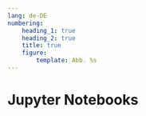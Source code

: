 ```yaml
---
lang: de-DE
numbering:
    heading_1: true
    heading_2: true
    title: true
    figure:
        template: Abb. %s
---
```


# Jupyter Notebooks
